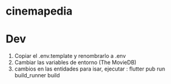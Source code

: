 # cinemapedia

# Dev

1. Copiar el .env.template y renombrarlo a .env
2. Cambiar las variables de entorno (The MovieDB)
3. cambios en las entidades para isar, ejecutar : flutter pub run build_runner build